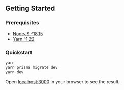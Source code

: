 ## Getting Started

### Prerequisites

- [NodeJS ^18.15](https://nodejs.org/en/)
- [Yarn ^1.22](https://yarnpkg.com/)

### Quickstart

```bash
yarn
yarn prisma migrate dev
yarn dev
```

Open [localhost:3000](http://localhost:3000) in your browser to see the result.
